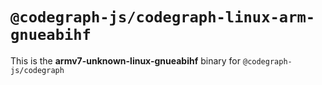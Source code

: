 # `@codegraph-js/codegraph-linux-arm-gnueabihf`

This is the **armv7-unknown-linux-gnueabihf** binary for `@codegraph-js/codegraph`
